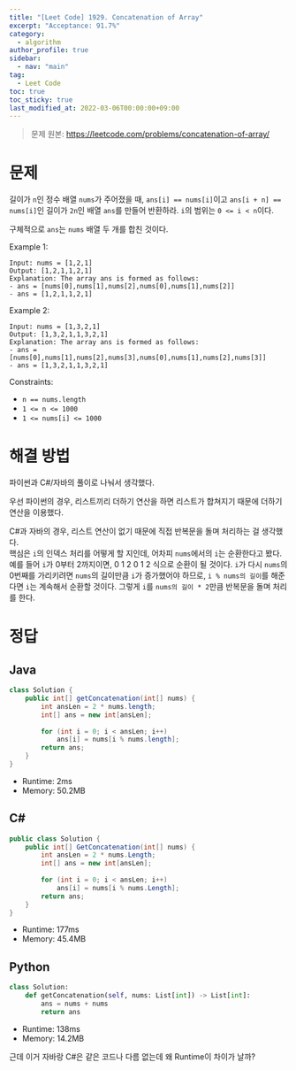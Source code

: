 ```yaml
---
title: "[Leet Code] 1929. Concatenation of Array"
excerpt: "Acceptance: 91.7%"
category: 
  - algorithm
author_profile: true
sidebar:
  - nav: "main" 
tag:
  - Leet Code
toc: true
toc_sticky: true
last_modified_at: 2022-03-06T00:00:00+09:00
---
```

> 문제 원본: <https://leetcode.com/problems/concatenation-of-array/>

# 문제
길이가 `n`인 정수 배열 `nums`가 주어졌을 때, `ans[i] == nums[i]`이고 `ans[i + n] == nums[i]`인 길이가 `2n`인 배열 `ans`를 만들어 반환하라. `i`의 범위는 `0 <= i < n`이다.

구체적으로 `ans`는 `nums` 배열 두 개를 합친 것이다.

Example 1:
```
Input: nums = [1,2,1]
Output: [1,2,1,1,2,1]
Explanation: The array ans is formed as follows:
- ans = [nums[0],nums[1],nums[2],nums[0],nums[1],nums[2]]
- ans = [1,2,1,1,2,1]
```

Example 2:
```
Input: nums = [1,3,2,1]
Output: [1,3,2,1,1,3,2,1]
Explanation: The array ans is formed as follows:
- ans = [nums[0],nums[1],nums[2],nums[3],nums[0],nums[1],nums[2],nums[3]]
- ans = [1,3,2,1,1,3,2,1]
```

Constraints:
- `n == nums.length`
- `1 <= n <= 1000`
- `1 <= nums[i] <= 1000`

# 해결 방법
파이썬과 C#/자바의 풀이로 나눠서 생각했다.  

우선 파이썬의 경우, 리스트끼리 더하기 연산을 하면 리스트가 합쳐지기 때문에 더하기 연산을 이용했다.

C#과 자바의 경우, 리스트 연산이 없기 때문에 직접 반복문을 돌며 처리하는 걸 생각했다.  
핵심은 `i`의 인덱스 처리를 어떻게 할 지인데, 어차피 `nums`에서의 `i`는 순환한다고 봤다. 예를 들어 `i`가 0부터 2까지이면, 0 1 2 0 1 2 식으로 순환이 될 것이다. `i`가 다시 `nums`의 0번째를 가리키려면 `nums`의 길이만큼 `i`가 증가했어야 하므로, `i % nums의 길이`를 해준다면 `i`는 계속해서 순환할 것이다. 그렇게 `i`를 `nums의 길이 * 2`만큼 반복문을 돌며 처리를 한다.

# 정답
## Java
```java
class Solution {
    public int[] getConcatenation(int[] nums) {
        int ansLen = 2 * nums.length;
        int[] ans = new int[ansLen];
        
        for (int i = 0; i < ansLen; i++)
            ans[i] = nums[i % nums.length];
        return ans;
    }
}
```
- Runtime: 2ms  
- Memory: 50.2MB

## C#
```csharp
public class Solution {
    public int[] GetConcatenation(int[] nums) {
        int ansLen = 2 * nums.Length;
        int[] ans = new int[ansLen];
        
        for (int i = 0; i < ansLen; i++)
            ans[i] = nums[i % nums.Length];
        return ans;
    }
}
```
- Runtime: 177ms  
- Memory: 45.4MB

## Python
```python
class Solution:
    def getConcatenation(self, nums: List[int]) -> List[int]:
        ans = nums + nums
        return ans
```
- Runtime: 138ms
- Memory: 14.2MB

근데 이거 자바랑 C#은 같은 코드나 다름 없는데 왜 Runtime이 차이가 날까?